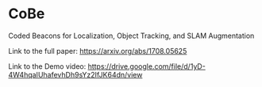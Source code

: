 # CoBe
Coded Beacons for Localization, Object Tracking, and SLAM Augmentation

Link to the full paper:
https://arxiv.org/abs/1708.05625

Link to the Demo video:
https://drive.google.com/file/d/1yD-4W4hqaIUhafevhDh9sYz2IfJK64dn/view

